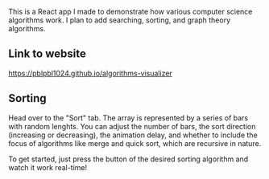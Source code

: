 This is a React app I made to demonstrate how various computer science algorithms work. I plan to add searching, sorting, and graph theory algorithms.

## Link to website
https://pblpbl1024.github.io/algorithms-visualizer

## Sorting
Head over to the "Sort" tab. The array is represented by a series of bars with random lenghts. 
You can adjust the number of bars, the sort direction (increasing or decreasing), the animation delay, and whether to include the focus of algorithms like merge and quick sort, which are recursive in nature.

To get started, just press the button of the desired sorting algorithm and watch it work real-time!
